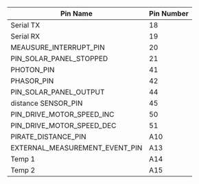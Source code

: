 | Pin Name                       | Pin Number |
|--------------------------------|------------|
| Serial TX                      | 18         |
| Serial RX                      | 19         |
| MEAUSURE_INTERRUPT_PIN         | 20         |
| PIN_SOLAR_PANEL_STOPPED        | 21         |
| PHOTON_PIN                     | 41         |
| PHASOR_PIN                     | 42         |
| PIN_SOLAR_PANEL_OUTPUT         | 44         |
| distance SENSOR_PIN            | 45         |
| PIN_DRIVE_MOTOR_SPEED_INC      | 50         |
| PIN_DRIVE_MOTOR_SPEED_DEC      | 51         |
| PIRATE_DISTANCE_PIN            | A10        |
| EXTERNAL_MEASUREMENT_EVENT_PIN | A13        |
| Temp 1                         | A14        |
| Temp 2                         | A15        |